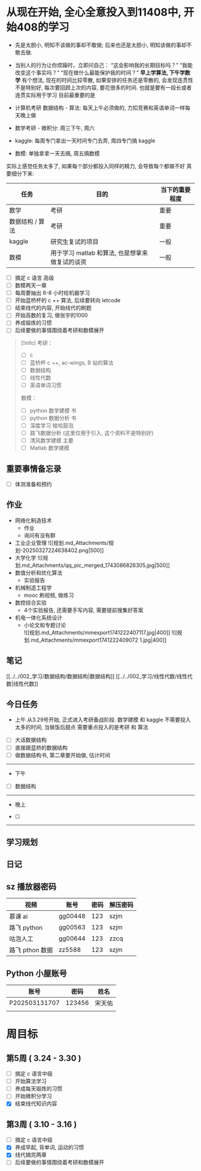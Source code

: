 # 从现在开始, 全心全意投入到11408中, 开始408的学习

- 先是太胆小, 明知不该做的事却不敢做; 后来也还是太胆小, 明知该做的事却不敢去做.
- 当别人的行为让你烦躁时，立即问自己： “这会影响我的长期目标吗？” “我能改变这个事实吗？” “现在做什么最能保护我的时间？” 
**早上学算法, 下午学数学**
有个想法, 现在的时间比较零散, 如果安排的任务还是零散的, 会发现连贯性不是特别好, 每次要回顾上次的内容, 要花很多的时间.
也就是要有一段长或者连贯实际用于学习
目前最重要的是

- 计算机考研 数据结构 -  算法:  每天上午必须做的, 力扣竞赛和英语单词一样每天晚上做
- 数学考研 - 微积分: 周三下午, 周六
- kaggle: 每周专门拿出一天时间专门去弄, 周四专门搞 kaggle
- 数模: 单独拿拿一天去搞, 周五搞数模

实际上感觉任务太多了, 如果每个部分都投入同样的精力, 会导致每个都做不好
真要细分下来:

| 任务        | 目的                           | 当下的重要程度 |
| --------- | ---------------------------- | ------- |
| 数学        | 考研                           | 重要      |
| 数据结构 / 算法 | 考研                           | 重要      |
| kaggle    | 研究生复试的项目                     | 一般      |
| 数模        | 用于学习 matlab 和算法, 也是想拿来做复试的谈资 | 一般      |


- [ ] 搞定 c 语言 高级
- [ ] 数模两天一章
- [ ] 每周要抽出 6-8 小时给机器学习
- [ ] 开始蓝桥杯的 c ++ 算法, 后续要转向 letcode
- [ ] 结束线代的内容, 开始线代的刷题
- [ ] 开始高数的复习, 做张宇的1000
- [ ] 养成锻炼的习惯
- [ ] 后续要做的事情围绕着考研和数模展开
> [!info]
> 考研：
> - [ ] c
> - [ ] 蓝桥杯 c ++, ac-wings, B 站的算法
> - [ ] 数据结构
> - [ ] 线性代数
> - [ ] 英语单词习惯
> 
> 数模：
> - [ ] python 数学建模 书
> - [ ] python 数据分析 书
> - [ ] 深度学习 梭哈鼓泡
> - [ ] 路飞数据分析 (这里仅用于引入, 这个资料不是特别好)
> - [ ] 清风数学建模 主要
> - [ ] Matlab 数学建模
 
## 重要事情备忘录
- [ ] 体测准备和预约
## 作业
- 网络化制造技术
	- 作业
	- 询问有没有群
- 工业企业管理
	![[规划.md_Attachments/规划-20250327224638402.png|500]]
- 大学化学
	![[规划.md_Attachments/qq_pic_merged_1743086826305.jpg|500]]
- 数值分析和优化算法
	- 实验报告
- 机械制造工程学
	- mooc 刷视频, 做练习
- 数控综合实验
	- 4个实验报告, 还需要手写内容, 需要提前搜集好答案
- 机电一体化系统设计 
	- 小论文和专题讨论  
		![[规划.md_Attachments/mmexport1741222407117.jpg|400]]
		![[规划.md_Attachments/mmexport1741222409072 1.jpg|400]]
## 笔记
[[../../002_学习/数据结构/数据结构|数据结构]]
[[../../002_学习/线性代数/线性代数|线性代数]]
## 今日任务
- 上午
从3.29号开始, 正式进入考研备战阶段.
数学建模 和 kaggle 不需要投入太多的时间, 当做饭后甜点
需要重点投入的是考研 和 算法
- [ ] 大话数据结构
- [ ] 直接跟蓝桥的数据结构
- [ ] 做数据结构书, 第二章要开始做, 估计时间
--- 
- 下午
- [ ] 数据结构
--- 
- 晚上
- [ ] 
--- 
## 学习规划

## 日记
## sz 播放器密码

| 视频          | 账号      | 密码  | 解压密码 |
| ----------- | ------- | --- | ---- |
| 慕课 ai       | gg00448 | 123 | szjm |
| 路飞 python   | gg00563 | 123 | szjm |
| 咕泡人工        | gg00644 | 123 | zzcq |
| 路飞 pthon 数据 | zz5588  | 123 | szjm |
## Python 小屋账号

| 账号            | 密码     | 姓名  |
| ------------- | ------ | --- |
| P202503131707 | 123456 | 宋天佑 |
|               |        |     |
# 周目标

## 第5周 ( 3.24 - 3.30 )
- [ ] 搞定 c 语言中级
- [ ] 开始算法学习
- [ ] 养成每天锻炼的习惯
- [ ] 开始微积分学习
- [x] 结束线代知识内容
## 第3周 ( 3.10 - 3.16 )
- [ ] 搞定 c 语言中级
- [x] 养成早起, 背单词, 运动的习惯
- [x] 线代搞完两章
- [ ] 后续要做的事情围绕着考研和数模展开